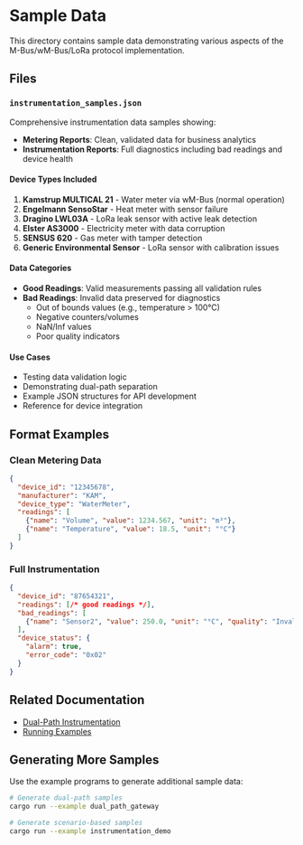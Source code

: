 # Sample Data

This directory contains sample data demonstrating various aspects of the M-Bus/wM-Bus/LoRa protocol implementation.

## Files

### `instrumentation_samples.json`

Comprehensive instrumentation data samples showing:

- **Metering Reports**: Clean, validated data for business analytics
- **Instrumentation Reports**: Full diagnostics including bad readings and device health

#### Device Types Included

1. **Kamstrup MULTICAL 21** - Water meter via wM-Bus (normal operation)
2. **Engelmann SensoStar** - Heat meter with sensor failure
3. **Dragino LWL03A** - LoRa leak sensor with active leak detection
4. **Elster AS3000** - Electricity meter with data corruption
5. **SENSUS 620** - Gas meter with tamper detection
6. **Generic Environmental Sensor** - LoRa sensor with calibration issues

#### Data Categories

- **Good Readings**: Valid measurements passing all validation rules
- **Bad Readings**: Invalid data preserved for diagnostics
  - Out of bounds values (e.g., temperature > 100°C)
  - Negative counters/volumes
  - NaN/Inf values
  - Poor quality indicators

#### Use Cases

- Testing data validation logic
- Demonstrating dual-path separation
- Example JSON structures for API development
- Reference for device integration

## Format Examples

### Clean Metering Data

```json
{
  "device_id": "12345678",
  "manufacturer": "KAM",
  "device_type": "WaterMeter",
  "readings": [
    {"name": "Volume", "value": 1234.567, "unit": "m³"},
    {"name": "Temperature", "value": 18.5, "unit": "°C"}
  ]
}
```

### Full Instrumentation

```json
{
  "device_id": "87654321",
  "readings": [/* good readings */],
  "bad_readings": [
    {"name": "Sensor2", "value": 250.0, "unit": "°C", "quality": "Invalid"}
  ],
  "device_status": {
    "alarm": true,
    "error_code": "0x02"
  }
}
```

## Related Documentation

- [Dual-Path Instrumentation](../docs/DUAL_PATH_INSTRUMENTATION.md)
- [Running Examples](../examples/)

## Generating More Samples

Use the example programs to generate additional sample data:

```bash
# Generate dual-path samples
cargo run --example dual_path_gateway

# Generate scenario-based samples
cargo run --example instrumentation_demo
```